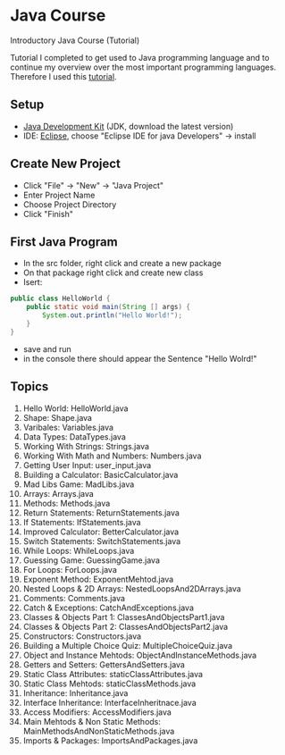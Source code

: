 # Java Course
Introductory Java Course (Tutorial)

Tutorial I completed to get used to Java programming language and to continue my overview over the most important programming languages. Therefore I used this [tutorial](https://www.youtube.com/watch?v=-QLskCQbLco&list=PLLAZ4kZ9dFpPpdR_9IQBUDLjYalvdrGGb).

## Setup
- [Java Development Kit](https://www.oracle.com/java/technologies/javase-jdk14-downloads.html) (JDK, download the latest version)
- IDE: [Eclipse](https://www.eclipse.org/downloads/download.php?file=/oomph/epp/2020-06/R/eclipse-inst-win64.exe), choose "Eclipse IDE for java Developers" -> install

## Create New Project
- Click "File" -> "New" -> "Java Project"
- Enter Project Name
- Choose Project Directory
- Click "Finish"

## First Java Program
- In the src folder, right click and create a new package
- On that package right click and create new class
- Isert:

```java
public class HelloWorld {
	public static void main(String [] args) {
		System.out.println("Hello World!");
	}
}
```
- save and run
- in the console there should appear the Sentence "Hello Wolrd!"

## Topics
1. Hello World: HelloWorld.java
2. Shape: Shape.java
3. Varibales: Variables.java
4. Data Types: DataTypes.java
5. Working With Strings: Strings.java
6. Working With Math and Numbers: Numbers.java
7. Getting User Input: user_input.java
8. Building a Calculator: BasicCalculator.java
9. Mad Libs Game: MadLibs.java
10. Arrays: Arrays.java
11. Methods: Methods.java
12. Return Statements: ReturnStatements.java
13. If Statements: IfStatements.java
14. Improved Calculator: BetterCalculator.java
15. Switch Statements: SwitchStatements.java
16. While Loops: WhileLoops.java
17. Guessing Game: GuessingGame.java
18. For Loops: ForLoops.java
19. Exponent Method: ExponentMehtod.java
20. Nested Loops & 2D Arrays: NestedLoopsAnd2DArrays.java
21. Comments: Comments.java
22. Catch & Exceptions: CatchAndExceptions.java
23. Classes & Objects Part 1: ClassesAndObjectsPart1.java
24. Classes & Objects Part 2: ClassesAndObjectsPart2.java
25. Constructors: Constructors.java
26. Building a Multiple Choice Quiz: MultipleChoiceQuiz.java
27. Object and Instance Mehtods: ObjectAndInstanceMethods.java
28. Getters and Setters: GettersAndSetters.java
29. Static Class Attributes: staticClassAttributes.java
30. Static Class Mehtods: staticClassMethods.java
31. Inheritance: Inheritance.java
32. Interface Inheritance: InterfaceInheritnace.java
33. Access Modifiers: AccessModifiers.java
34. Main Mehtods & Non Static Methods: MainMethodsAndNonStaticMethods.java
35. Imports & Packages: ImportsAndPackages.java
